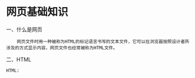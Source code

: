 # 网页基础知识
一、什么是网页
```
    网页文件时用一种被称为HTML的标记语言书写的文本文件，它可以在浏览器按照设计者所涉及的方式显示内容，网页文件也经常被称为HTML文件。
 ```
 二、HTML
```
HTML:
```